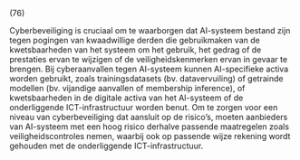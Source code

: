 (76)

Cyberbeveiliging is cruciaal om te waarborgen dat AI-systeem bestand zijn tegen pogingen van kwaadwillige derden die gebruikmaken van de kwetsbaarheden van het systeem om het gebruik, het gedrag of de prestaties ervan te wijzigen of de veiligheidskenmerken ervan in gevaar te brengen. Bij cyberaanvallen tegen AI-systeem kunnen AI-specifieke activa worden gebruikt, zoals trainingsdatasets (bv. datavervuiling) of getrainde modellen (bv. vijandige aanvallen of membership inference), of kwetsbaarheden in de digitale activa van het AI-systeem of de onderliggende ICT-infrastructuur worden benut. Om te zorgen voor een niveau van cyberbeveiliging dat aansluit op de risico’s, moeten aanbieders van AI-systeem met een hoog risico derhalve passende maatregelen zoals veiligheidscontroles nemen, waarbij ook op passende wijze rekening wordt gehouden met de onderliggende ICT-infrastructuur.
